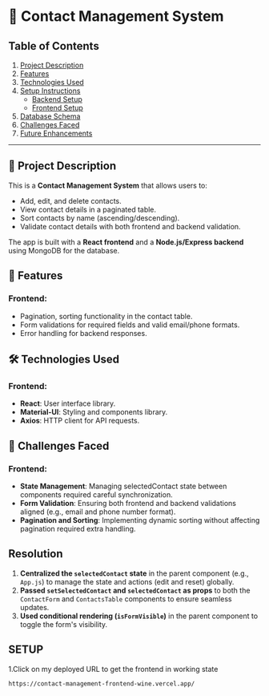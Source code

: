 # 🚀 Contact Management System

## Table of Contents
1. [Project Description](#project-description)
2. [Features](#features)
3. [Technologies Used](#technologies-used)
4. [Setup Instructions](#setup-instructions)
   - [Backend Setup](#backend-setup)
   - [Frontend Setup](#frontend-setup)
5. [Database Schema](#database-schema)
6. [Challenges Faced](#challenges-faced)
7. [Future Enhancements](#future-enhancements)

---

## 📖 Project Description

This is a **Contact Management System** that allows users to:
- Add, edit, and delete contacts.
- View contact details in a paginated table.
- Sort contacts by name (ascending/descending).
- Validate contact details with both frontend and backend validation.

The app is built with a **React frontend** and a **Node.js/Express backend** using MongoDB for the database.


## 🎯 Features
### Frontend:
- Pagination, sorting functionality in the contact table.
- Form validations for required fields and valid email/phone formats.
- Error handling for backend responses.

## 🛠️ Technologies Used
### Frontend:
- **React**: User interface library.
- **Material-UI**: Styling and components library.
- **Axios**: HTTP client for API requests.

## 🚧 Challenges Faced
### Frontend:
- **State Management**: Managing selectedContact state between components required careful synchronization.
- **Form Validation**: Ensuring both frontend and backend validations aligned (e.g., email and phone number format).
- **Pagination and Sorting**: Implementing dynamic sorting without affecting pagination required extra handling.


## Resolution

1. **Centralized the `selectedContact` state** in the parent component (e.g., `App.js`) to manage the state and actions (edit and reset) globally.
2. **Passed `setSelectedContact` and `selectedContact` as props** to both the `ContactForm` and `ContactsTable` components to ensure seamless updates.
3. **Used conditional rendering (`isFormVisible`)** in the parent component to toggle the form's visibility.

## SETUP
1.Click on my deployed URL to get the frontend in working state
```bash
https://contact-management-frontend-wine.vercel.app/
```


